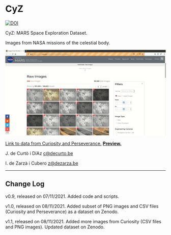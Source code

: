 # CyZ

[![DOI](https://zenodo.org/badge/DOI/10.5281/zenodo.5655473.svg)](https://doi.org/10.5281/zenodo.5655473) 

CyZ: MARS Space Exploration Dataset.

Images from NASA missions of the celestial body.

![alt-text](https://github.com/decurtoidiaz/cyz/blob/main/perseverance_de_curto_and_de_zarza.gif)

<a href="https://drive.google.com/file/d/1SXHK3Z-eSltORMGkyYCqk1q6LXtvpZ1z/view?usp=sharing">Link to data from Curiosity and Perseverance.</a>
<a href="https://drive.google.com/drive/folders/1u-jWWUXt6unjmUKZ16VQfoDzX3LYwLP5?usp=sharing"><strong>Preview.</strong></a>

J. de Curtò i DíAz c@decurto.be

I. de Zarzà i Cubero z@dezarza.be
	
--------------------------------------------------------
Change Log
--------------------------------------------------------
v0.9, released on 07/11/2021. Added code and scripts.

v1.0, released on 08/11/2021. Added subset of PNG images and CSV files (Curiosity and Perseverance) as a dataset on Zenodo.

v1.1, released on 08/11/2021. Added more images from Curiosity (CSV files and PNG images). Updated dataset on Zenodo.

